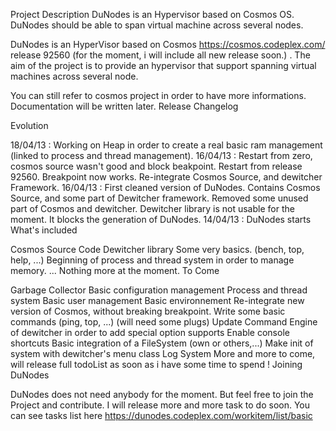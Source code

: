 Project Description
DuNodes is an Hypervisor based on Cosmos OS.
DuNodes should be able to span virtual machine across several nodes.

DuNodes is an HyperVisor based on Cosmos https://cosmos.codeplex.com/ release 92560 (for the moment, i will include all new release soon.) .
The aim of the project is to provide an hypervisor that support spanning virtual machines across several node.

You can still refer to cosmos project in order to have more informations.
Documentation will be written later.
Release Changelog

Evolution

18/04/13 : Working on Heap in order to create a real basic ram management (linked to process and thread management).
16/04/13 : Restart from zero, cosmos source wasn't good and block beakpoint. Restart from release 92560. Breakpoint now works. Re-integrate Cosmos Source, and dewitcher Framework.
16/04/13 : First cleaned version of DuNodes. Contains Cosmos Source, and some part of Dewitcher framework. Removed some unused part of Cosmos and dewitcher. Dewitcher library is not usable for the moment. It blocks the generation of DuNodes.
14/04/13 : DuNodes starts
What's included

Cosmos Source Code
Dewitcher library
Some very basics. (bench, top, help, ...)
Beginning of process and thread system in order to manage memory.
... Nothing more at the moment.
To Come

Garbage Collector
Basic configuration management
Process and thread system
Basic user management
Basic environnement
Re-integrate new version of Cosmos, without breaking breakpoint.
Write some basic commands (ping, top, ...) (will need some plugs)
Update Command Engine of dewitcher in order to add special option supports
Enable console shortcuts
Basic integration of a FileSystem (own or others,...)
Make init of system with dewitcher's menu class
Log System
More and more to come, will release full todoList as soon as i have some time to spend !
Joining DuNodes

DuNodes does not need anybody for the moment. But feel free to join the Project and contribute. I will release more and more task to do soon.
You can see tasks list here https://dunodes.codeplex.com/workitem/list/basic
